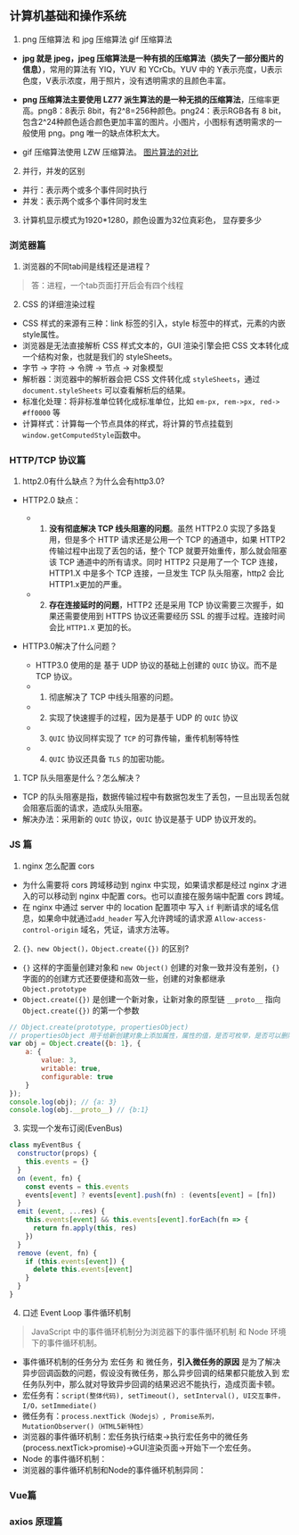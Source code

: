 ## 计算机基础和操作系统
1. png 压缩算法 和 jpg 压缩算法 gif 压缩算法
* **jpg 就是 jpeg，jpeg 压缩算法是一种有损的压缩算法（损失了一部分图片的信息）**，常用的算法有 YIQ，YUV 和 YCrCb。YUV 中的 Y表示亮度，U表示色度，V表示浓度，用于照片，没有透明需求的且颜色丰富。 

* **png 压缩算法主要使用 LZ77 派生算法的是一种无损的压缩算法**，压缩率更高。png8：8表示 8bit，有2^8=256种颜色。png24：表示RGB各有 8 bit，包含2^24种颜色适合颜色更加丰富的图片。小图片，小图标有透明需求的一般使用 png。png 唯一的缺点体积太大。

* gif 压缩算法使用 LZW 压缩算法。
[图片算法的对比](https://zhuanlan.zhihu.com/p/156639005)
[](https://blog.csdn.net/qq_42033567/article/details/107870246)

2. 并行，并发的区别
* 并行：表示两个或多个事件同时执行
* 并发：表示两个或多个事件同时发生

3. 计算机显示模式为1920*1280，颜色设置为32位真彩色， 显存要多少


### 浏览器篇
1. 浏览器的不同tab间是线程还是进程？
> 答：进程，一个tab页面打开后会有四个线程

2. CSS 的详细渲染过程
* CSS 样式的来源有三种：link 标签的引入，style 标签中的样式，元素的内嵌style属性。
* 浏览器是无法直接解析 CSS 样式文本的，GUI 渲染引擎会把 CSS 文本转化成一个结构对象，也就是我们的 styleSheets。
* 字节 → 字符 → 令牌 → 节点 → 对象模型
* 解析器：浏览器中的解析器会把 CSS 文件转化成 `styleSheets`，通过 `document.styleSheets` 可以查看解析后的结果。
* 标准化处理：将非标准单位转化成标准单位，比如 `em-px, rem->px, red-> #ff0000` 等
* 计算样式：计算每一个节点具体的样式，将计算的节点挂载到 `window.getComputedStyle`函数中。


### HTTP/TCP 协议篇
1. http2.0有什么缺点？为什么会有http3.0?
* HTTP2.0 缺点：
   - 1. **没有彻底解决 TCP 线头阻塞的问题**。虽然 HTTP2.0 实现了多路复用，但是多个 HTTP 请求还是公用一个 TCP 的通道中，如果 HTTP2 传输过程中出现了丢包的话，整个 TCP 就要开始重传，那么就会阻塞 该 TCP 通道中的所有请求。同时 HTTP2 只是用了一个 TCP 连接，HTTP1.X 中是多个 TCP 连接，一旦发生 TCP 队头阻塞，http2 会比 HTTP1.x更加的严重。
   - 2. **存在连接延时的问题**，HTTP2 还是采用 TCP 协议需要三次握手，如果还需要使用到 HTTPS 协议还需要经历 SSL 的握手过程。连接时间会比 `HTTP1.X` 更加的长。

* HTTP3.0解决了什么问题？
    -  HTTP3.0 使用的是 基于 UDP 协议的基础上创建的 `QUIC` 协议。而不是 TCP 协议。
    - 1. 彻底解决了  TCP  中线头阻塞的问题。
    - 2. 实现了快速握手的过程，因为是基于 UDP 的 `QUIC` 协议
    - 3. `QUIC` 协议同样实现了 `TCP` 的可靠传输，重传机制等特性
    - 4. `QUIC` 协议还具备 `TLS` 的加密功能。


1. TCP 队头阻塞是什么？怎么解决？
* TCP 的队头阻塞是指，数据传输过程中有数据包发生了丢包，一旦出现丢包就会阻塞后面的请求，造成队头阻塞。
* 解决办法：采用新的 `QUIC` 协议，`QUIC` 协议是基于 UDP 协议开发的。



### JS 篇
1. nginx 怎么配置 cors 
* 为什么需要将 cors 跨域移动到 nginx 中实现，如果请求都是经过 nginx 才进入的可以移动到 nginx 中配置 cors。也可以直接在服务端中配置 cors 跨域。
* 在 nginx 中通过 server 中的 location 配置项中 写入 `if` 判断请求的域名信息，如果命中就通过`add_header` 写入允许跨域的请求源 `Allow-access-control-origin` 域名，凭证，请求方法等。

2. `{}、new Object()，Object.create({})` 的区别?
* `{}` 这样的字面量创建对象和 `new Object()` 创建的对象一致并没有差别，`{}` 字面的的创建方式还要便捷和高效一些，创建的对象都继承 `Object.prototype`
* `Object.create({})` 是创建一个新对象，让新对象的原型链 `__proto__` 指向 `Object.create({})` 的第一个参数
``` js
// Object.create(prototype, propertiesObject)
// propertiesObject 用于给新创建对象上添加属性，属性的值，是否可枚举，是否可以删除等。
var obj = Object.create({b: 1}, {
    a: {
        value: 3,
        writable: true,
        configurable: true
    }
});
console.log(obj); // {a: 3}
console.log(obj.__proto__) // {b:1}
```
3. 实现一个发布订阅(EvenBus)
``` js
class myEventBus {
  constructor(props) {
    this.events = {}
  }
  on (event, fn) {
    const events = this.events
    events[event] ? events[event].push(fn) : (events[event] = [fn])
  }
  emit (event, ...res) {
    this.events[event] && this.events[event].forEach(fn => {
      return fn.apply(this, res)
    })
  }
  remove (event, fn) {
    if (this.events[event]) {
      delete this.events[event]
    }
  }
}
```

4. 口述 Event Loop 事件循环机制
> JavaScript 中的事件循环机制分为浏览器下的事件循环机制 和 Node 环境下的事件循环机制。
* 事件循环机制的任务分为 宏任务 和 微任务，**引入微任务的原因** 是为了解决 异步回调函数的问题，假设没有微任务，那么异步回调的结果都只能放入到 宏任务队列中，那么就对导致异步回调的结果迟迟不能执行，造成页面卡顿。
* 宏任务有：`script(整体代码), setTimeout(), setInterval(), UI交互事件，I/O，setImmediate()`
* 微任务有：`process.nextTick（Nodejs）, Promise系列，MutationObserver()（HTML5新特性）`
* 浏览器的事件循环机制：宏任务执行结束->执行宏任务中的微任务(process.nextTick>promise)->GUI渲染页面->开始下一个宏任务。
* Node 的事件循环机制：
* 浏览器的事件循环机制和Node的事件循环机制异同：











### Vue篇


### axios 原理篇 








